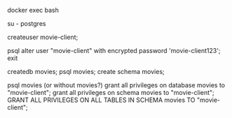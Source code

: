 docker exec bash

su - postgres

createuser movie-client;

psql
alter user "movie-client" with encrypted password 'movie-client123';
exit

createdb movies;
psql movies;
create schema movies;

psql movies (or without movies?)
grant all privileges on database movies to "movie-client";
grant all privileges on schema movies to "movie-client";
GRANT ALL PRIVILEGES ON ALL TABLES IN SCHEMA movies TO "movie-client"; 
